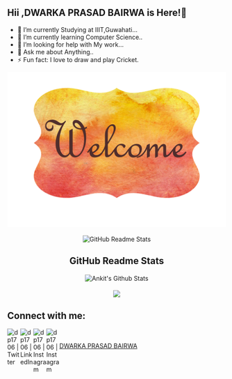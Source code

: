 ## Hii ,DWARKA PRASAD BAIRWA is Here!👋



- 🔭 I’m currently Studying at IIIT,Guwahati...
- 🌱 I’m currently learning Computer Science..
- 🤔 I’m looking for help with My work...
- 💬 Ask me about Anything..
- ⚡ Fun fact: I love to draw and play Cricket.

![](images/welcome.png)

<p align="center">
 <img width="100px" src="https://res.cloudinary.com/anuraghazra/image/upload/v1594908242/logo_ccswme.svg" align="center" alt="GitHub Readme Stats" />
 <h2 align="center">GitHub Readme Stats</h2>
</p>
  
<div align="center">
      <img align="center" src="https://github-readme-stats.vercel.app/api?username=dp1706&bg_color=30,e96443,904e95&title_color=fff&text_color=fff" alt="Ankit's Github Stats"/>
 </div>
 <br />
 <div align="center">
      <img align="center" src="https://github-readme-stats.vercel.app/api?username=dp1706&include_all_commits=true" />
</div>

## Connect with me:

[<img align="left" alt="dp1706 | Twitter" width="30px"  src="https://cdn.jsdelivr.net/npm/simple-icons@v3/icons/twitter.svg" />](https://twitter.com/Im_Dwarka)
[<img align="left" alt="dp1706 | LinkedIn" width="30px" src="https://cdn.jsdelivr.net/npm/simple-icons@v3/icons/linkedin.svg" />](https://www.linkedin.com/in/dp1706)
[<img align="left" alt="dp1706 | Instagram" width="30px" src="https://cdn.jsdelivr.net/npm/simple-icons@v3/icons/instagram.svg" />](https://www.instagram.com/_dwarka1706/)
[<img align="left" alt="dp1706 | Instagram" width="30px" src="https://cdn.jsdelivr.net/npm/simple-icons@v3/icons/gmail.svg" />](mailto:dprasadbairwa1997@gmail.com)
<br />
<div class="badge-base LI-profile-badge" data-locale="en_US" data-size="large" data-theme="dark" data-type="VERTICAL" data-vanity="dp1706" data-version="v1"><a class="badge-base__link LI-simple-link" href="https://in.linkedin.com/in/dp1706?trk=profile-badge">DWARKA PRASAD BAIRWA</a></div>
              
